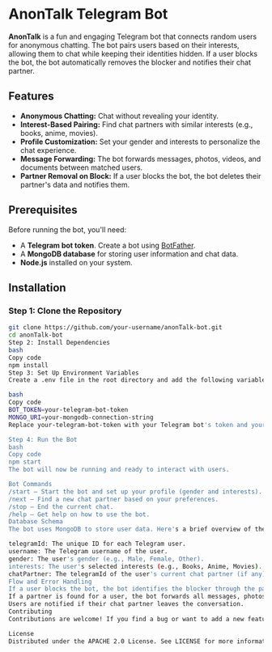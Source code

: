 # AnonTalk Telegram Bot

**AnonTalk** is a fun and engaging Telegram bot that connects random users for anonymous chatting. The bot pairs users based on their interests, allowing them to chat while keeping their identities hidden. If a user blocks the bot, the bot automatically removes the blocker and notifies their chat partner.

## Features

- **Anonymous Chatting:** Chat without revealing your identity.
- **Interest-Based Pairing:** Find chat partners with similar interests (e.g., books, anime, movies).
- **Profile Customization:** Set your gender and interests to personalize the chat experience.
- **Message Forwarding:** The bot forwards messages, photos, videos, and documents between matched users.
- **Partner Removal on Block:** If a user blocks the bot, the bot deletes their partner's data and notifies them.

## Prerequisites

Before running the bot, you'll need:

- A **Telegram bot token**. Create a bot using [BotFather](https://core.telegram.org/bots#botfather).
- A **MongoDB database** for storing user information and chat data.
- **Node.js** installed on your system.

## Installation

### Step 1: Clone the Repository

```bash
git clone https://github.com/your-username/anonTalk-bot.git
cd anonTalk-bot
Step 2: Install Dependencies
bash
Copy code
npm install
Step 3: Set Up Environment Variables
Create a .env file in the root directory and add the following variables:

bash
Copy code
BOT_TOKEN=your-telegram-bot-token
MONGO_URI=your-mongodb-connection-string
Replace your-telegram-bot-token with your Telegram bot's token and your-mongodb-connection-string with your MongoDB URI.

Step 4: Run the Bot
bash
Copy code
npm start
The bot will now be running and ready to interact with users.

Bot Commands
/start – Start the bot and set up your profile (gender and interests).
/next – Find a new chat partner based on your preferences.
/stop – End the current chat.
/help – Get help on how to use the bot.
Database Schema
The bot uses MongoDB to store user data. Here's a brief overview of the user schema:

telegramId: The unique ID for each Telegram user.
username: The Telegram username of the user.
gender: The user's gender (e.g., Male, Female, Other).
interests: The user's selected interests (e.g., Books, Anime, Movies).
chatPartner: The telegramId of the user's current chat partner (if any).
Flow and Error Handling
If a user blocks the bot, the bot identifies the blocker through the partner's chatPartner field and deletes the blocker’s data.
If a partner is found for a user, the bot forwards all messages, photos, videos, and documents between the two.
Users are notified if their chat partner leaves the conversation.
Contributing
Contributions are welcome! If you find a bug or want to add a new feature, feel free to create an issue or submit a pull request.

License
Distributed under the APACHE 2.0 License. See LICENSE for more information.
